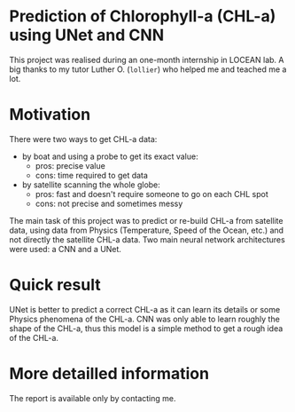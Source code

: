 # Prediction of Chlorophyll-a (CHL-a) using UNet and CNN

This project was realised during an one-month internship in LOCEAN lab. A big thanks to my tutor Luther O. (`lollier`) who helped me and teached me a lot.

# Motivation
There were two ways to get CHL-a data:
- by boat and using a probe to get its exact value:
    - pros: precise value
    - cons: time required to get data
- by satellite scanning the whole globe:
    - pros: fast and doesn't require someone to go on each CHL spot
    - cons: not precise and sometimes messy
 
The main task of this project was to predict or re-build CHL-a from satellite data, using data from Physics (Temperature, Speed of the Ocean, etc.) and not directly the satellite CHL-a data. Two main neural network architectures were used: a CNN and a UNet.

# Quick result
UNet is better to predict a correct CHL-a as it can learn its details or some Physics phenomena of the CHL-a. CNN was only able to learn roughly the shape of the CHL-a, thus this model is a simple method to get a rough idea of the CHL-a.

# More detailled information
The report is available only by contacting me. 
